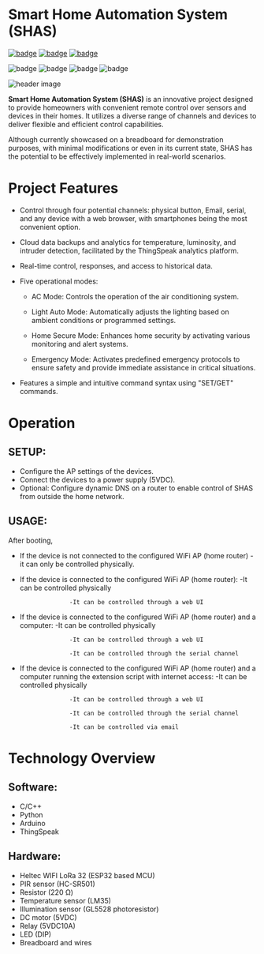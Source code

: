 # Smart Home Automation System (SHAS)

[![badge](https://img.shields.io/badge/license-MIT-success.svg)](https://opensource.org/license/mit)
[![badge](https://img.shields.io/badge/support-PayPal-blue.svg)](https://paypal.me/d4li3n)
[![badge](https://img.shields.io/badge/publication-danielthecyberdude.com-purple.svg)](https://danielthecyberdude.com/project/shas)


![badge](https://img.shields.io/badge/technology-C/C++-green.svg)
![badge](https://img.shields.io/badge/technology-Python-green.svg)
![badge](https://img.shields.io/badge/technology-Arduino-green.svg)
![badge](https://img.shields.io/badge/technology-ThingSpeak-green.svg)


![header image](https://github.com/D4LI3N/SHAS/blob/master/SHAS-Documentation/x.png?raw=true)



**Smart Home Automation System (SHAS)** is an innovative project designed to provide homeowners with convenient remote control over sensors and devices in their homes. It utilizes a diverse range of channels and devices to deliver flexible and efficient control capabilities.

Although currently showcased on a breadboard for demonstration purposes, with minimal modifications or even in its current state, SHAS has the potential to be effectively implemented in real-world scenarios.

# Project Features
- Control through four potential channels: physical button, Email, serial, and any device with a web browser, with smartphones being the most convenient option.
- Cloud data backups and analytics for temperature, luminosity, and intruder detection, facilitated by the ThingSpeak analytics platform.
- Real-time control, responses, and access to historical data.
- Five operational modes:
    - AC Mode: Controls the operation of the air conditioning system.

    - Light Auto Mode: Automatically adjusts the lighting based on ambient conditions or programmed settings.

    - Home Secure Mode: Enhances home security by activating various monitoring and alert systems.

    - Emergency Mode: Activates predefined emergency protocols to ensure safety and provide immediate assistance in critical situations.

- Features a simple and intuitive command syntax using "SET/GET" commands.

# Operation
## SETUP:
- Configure the AP settings of the devices.
- Connect the devices to a power supply (5VDC).
- Optional: Configure dynamic DNS on a router to enable control of SHAS from outside the home network.

## USAGE:
After booting,

- If the device is not connected to the configured WiFi AP (home router)
                    -it can only be controlled physically.

- If the device is connected to the configured WiFi AP (home router):
                    -It can be controlled physically

                    -It can be controlled through a web UI

- If the device is connected to the configured WiFi AP (home router) and a computer:
                    -It can be controlled physically

                    -It can be controlled through a web UI

                    -It can be controlled through the serial channel

- If the device is connected to the configured WiFi AP (home router) and a computer running the extension script with internet access:
                    -It can be controlled physically

                    -It can be controlled through a web UI

                    -It can be controlled through the serial channel

                    -It can be controlled via email

# Technology Overview
## Software:
- C/C++
- Python
- Arduino
- ThingSpeak

## Hardware:
- Heltec WIFI LoRa 32 (ESP32 based MCU)
- PIR sensor (HC-SR501)
- Resistor (220 Ω)
- Temperature sensor (LM35)
- Illumination sensor (GL5528 photoresistor)
- DC motor (5VDC)
- Relay (5VDC10A)
- LED (DIP)
- Breadboard and wires

